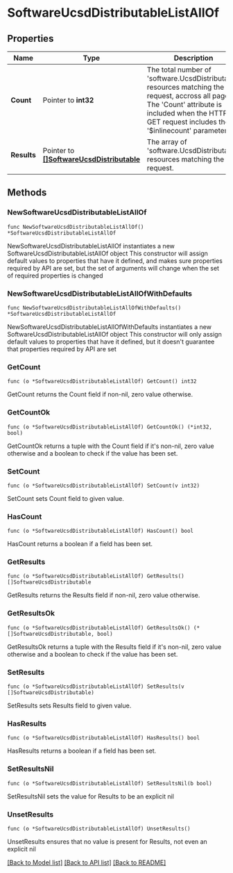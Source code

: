 # SoftwareUcsdDistributableListAllOf

## Properties

Name | Type | Description | Notes
------------ | ------------- | ------------- | -------------
**Count** | Pointer to **int32** | The total number of &#39;software.UcsdDistributable&#39; resources matching the request, accross all pages. The &#39;Count&#39; attribute is included when the HTTP GET request includes the &#39;$inlinecount&#39; parameter. | [optional] 
**Results** | Pointer to [**[]SoftwareUcsdDistributable**](SoftwareUcsdDistributable.md) | The array of &#39;software.UcsdDistributable&#39; resources matching the request. | [optional] 

## Methods

### NewSoftwareUcsdDistributableListAllOf

`func NewSoftwareUcsdDistributableListAllOf() *SoftwareUcsdDistributableListAllOf`

NewSoftwareUcsdDistributableListAllOf instantiates a new SoftwareUcsdDistributableListAllOf object
This constructor will assign default values to properties that have it defined,
and makes sure properties required by API are set, but the set of arguments
will change when the set of required properties is changed

### NewSoftwareUcsdDistributableListAllOfWithDefaults

`func NewSoftwareUcsdDistributableListAllOfWithDefaults() *SoftwareUcsdDistributableListAllOf`

NewSoftwareUcsdDistributableListAllOfWithDefaults instantiates a new SoftwareUcsdDistributableListAllOf object
This constructor will only assign default values to properties that have it defined,
but it doesn't guarantee that properties required by API are set

### GetCount

`func (o *SoftwareUcsdDistributableListAllOf) GetCount() int32`

GetCount returns the Count field if non-nil, zero value otherwise.

### GetCountOk

`func (o *SoftwareUcsdDistributableListAllOf) GetCountOk() (*int32, bool)`

GetCountOk returns a tuple with the Count field if it's non-nil, zero value otherwise
and a boolean to check if the value has been set.

### SetCount

`func (o *SoftwareUcsdDistributableListAllOf) SetCount(v int32)`

SetCount sets Count field to given value.

### HasCount

`func (o *SoftwareUcsdDistributableListAllOf) HasCount() bool`

HasCount returns a boolean if a field has been set.

### GetResults

`func (o *SoftwareUcsdDistributableListAllOf) GetResults() []SoftwareUcsdDistributable`

GetResults returns the Results field if non-nil, zero value otherwise.

### GetResultsOk

`func (o *SoftwareUcsdDistributableListAllOf) GetResultsOk() (*[]SoftwareUcsdDistributable, bool)`

GetResultsOk returns a tuple with the Results field if it's non-nil, zero value otherwise
and a boolean to check if the value has been set.

### SetResults

`func (o *SoftwareUcsdDistributableListAllOf) SetResults(v []SoftwareUcsdDistributable)`

SetResults sets Results field to given value.

### HasResults

`func (o *SoftwareUcsdDistributableListAllOf) HasResults() bool`

HasResults returns a boolean if a field has been set.

### SetResultsNil

`func (o *SoftwareUcsdDistributableListAllOf) SetResultsNil(b bool)`

 SetResultsNil sets the value for Results to be an explicit nil

### UnsetResults
`func (o *SoftwareUcsdDistributableListAllOf) UnsetResults()`

UnsetResults ensures that no value is present for Results, not even an explicit nil

[[Back to Model list]](../README.md#documentation-for-models) [[Back to API list]](../README.md#documentation-for-api-endpoints) [[Back to README]](../README.md)


